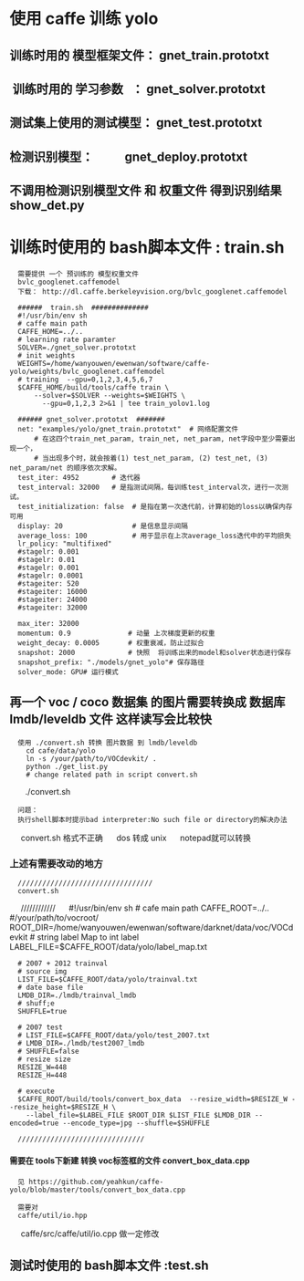 # 使用 caffe 训练 yolo



## 训练时用的 模型框架文件： gnet_train.prototxt
##  训练时用的 学习参数    ： gnet_solver.prototxt

## 测试集上使用的测试模型：  gnet_test.prototxt

## 检测识别模型：            gnet_deploy.prototxt


## 不调用检测识别模型文件 和 权重文件 得到识别结果 show_det.py

# 训练时使用的 bash脚本文件 : train.sh
      需要提供 一个 预训练的 模型权重文件
      bvlc_googlenet.caffemodel
      下载： http://dl.caffe.berkeleyvision.org/bvlc_googlenet.caffemodel

      ######  train.sh  ##############   
      #!/usr/bin/env sh
      # caffe main path
      CAFFE_HOME=../..
      # learning rate paramter
      SOLVER=./gnet_solver.prototxt
      # init weights 
      WEIGHTS=/home/wanyouwen/ewenwan/software/caffe-yolo/weights/bvlc_googlenet.caffemodel
      # training  --gpu=0,1,2,3,4,5,6,7
      $CAFFE_HOME/build/tools/caffe train \
          --solver=$SOLVER --weights=$WEIGHTS \
            --gpu=0,1,2,3 2>&1 | tee train_yolov1.log

      ###### gnet_solver.prototxt  #######
      net: "examples/yolo/gnet_train.prototxt"  # 网络配置文件
          # 在这四个train_net_param, train_net, net_param, net字段中至少需要出现一个，
          # 当出现多个时，就会按着(1) test_net_param, (2) test_net, (3) net_param/net 的顺序依次求解。
      test_iter: 4952        # 迭代器
      test_interval: 32000   # 是指测试间隔，每训练test_interval次，进行一次测试。
      test_initialization: false  # 是指在第一次迭代前，计算初始的loss以确保内存可用
      display: 20                 # 是信息显示间隔
      average_loss: 100           # 用于显示在上次average_loss迭代中的平均损失
      lr_policy: "multifixed"
      #stagelr: 0.001
      #stagelr: 0.01
      #stagelr: 0.001
      #stagelr: 0.0001
      #stageiter: 520
      #stageiter: 16000
      #stageiter: 24000
      #stageiter: 32000

      max_iter: 32000
      momentum: 0.9              # 动量 上次梯度更新的权重
      weight_decay: 0.0005       # 权重衰减，防止过拟合
      snapshot: 2000             # 快照  将训练出来的model和solver状态进行保存 
      snapshot_prefix: "./models/gnet_yolo"# 保存路径
      solver_mode: GPU# 运行模式


## 再一个 voc / coco 数据集 的图片需要转换成 数据库 lmdb/leveldb 文件 这样读写会比较快

      使用 ./convert.sh 转换 图片数据 到 lmdb/leveldb
        cd cafe/data/yolo
        ln -s /your/path/to/VOCdevkit/ .
        python ./get_list.py
        # change related path in script convert.sh
        ./convert.sh 
        
      问题：
      执行shell脚本时提示bad interpreter:No such file or directory的解决办法
      
      convert.sh 格式不正确
      dos 转成 unix
      notepad就可以转换
      
### 上述有需要改动的地方

      /////////////////////////////////
      convert.sh 
      ////////////
      #!/usr/bin/env sh
      # cafe main path
      CAFFE_ROOT=../..
      #/your/path/to/vocroot/
      ROOT_DIR=/home/wanyouwen/ewenwan/software/darknet/data/voc/VOCdevkit
      # string label Map to int label
      LABEL_FILE=$CAFFE_ROOT/data/yolo/label_map.txt

      # 2007 + 2012 trainval
      # source img
      LIST_FILE=$CAFFE_ROOT/data/yolo/trainval.txt
      # date base file
      LMDB_DIR=./lmdb/trainval_lmdb
      # shuff;e
      SHUFFLE=true

      # 2007 test
      # LIST_FILE=$CAFFE_ROOT/data/yolo/test_2007.txt
      # LMDB_DIR=./lmdb/test2007_lmdb
      # SHUFFLE=false
      # resize size
      RESIZE_W=448
      RESIZE_H=448

      # execute
      $CAFFE_ROOT/build/tools/convert_box_data  --resize_width=$RESIZE_W --resize_height=$RESIZE_H \
        --label_file=$LABEL_FILE $ROOT_DIR $LIST_FILE $LMDB_DIR --encoded=true --encode_type=jpg --shuffle=$SHUFFLE

      /////////////////////////////// 

#### 需要在 tools下新建 转换 voc标签框的文件 convert_box_data.cpp
      见 https://github.com/yeahkun/caffe-yolo/blob/master/tools/convert_box_data.cpp

      需要对
      caffe/util/io.hpp 
      caffe/src/caffe/util/io.cpp
      做一定修改 

## 测试时使用的 bash脚本文件 :test.sh

